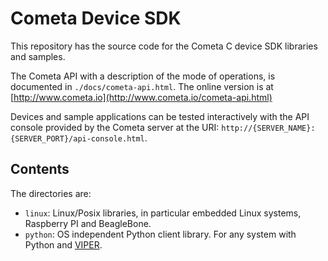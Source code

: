 # Cometa Device SDK

This repository has the source code for the Cometa C device SDK libraries and samples.

The Cometa API with a description of the mode of operations, is documented in `./docs/cometa-api.html`. The online version is at [http://www.cometa.io](http://www.cometa.io/cometa-api.html)

Devices and sample applications can be tested interactively with the API console provided by the Cometa server at the URI: `http://{SERVER_NAME}:{SERVER_PORT}/api-console.html`.

## Contents
The directories are:

* `linux`: Linux/Posix libraries, in particular embedded Linux systems, Raspberry PI and BeagleBone.
* `python`: OS independent Python client library. For any system with Python and [VIPER](http://www.viperize.it/).

